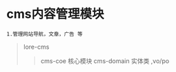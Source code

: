 # cms内容管理模块
    1.管理网站导航，文章，广告 等


>lore-cms
>>cms-coe   核心模块
>>cms-domain 实体类 ,vo/po 




   
        
        